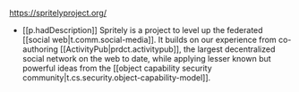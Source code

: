 

https://spritelyproject.org/

- [[p.hadDescription]] Spritely is a project to level up the federated [[social web|t.comm.social-media]]. It builds on our experience from co-authoring [[ActivityPub|prdct.activitypub]], the largest decentralized social network on the web to date, while applying lesser known but powerful ideas from the [[object capability security community|t.cs.security.object-capability-model]].